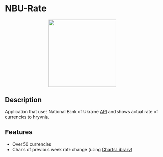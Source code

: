 # NBU-Rate

<p align="center"><img src="https://user-images.githubusercontent.com/42358392/59968026-d1624c00-953b-11e9-9184-93ced33f8769.gif" width="220"></p>

## Description
Application that uses National Bank of Ukraine [API](https://bank.gov.ua/control/uk/publish/article?art_id=38441973) and shows actual rate of currencies to hryvnia.

## Features
- Over 50 currencies
- Charts of previous week rate change (using [Charts Library](https://github.com/danielgindi/Charts))
